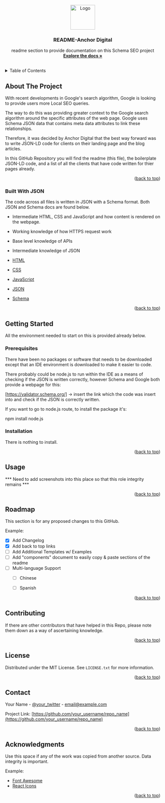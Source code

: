 <div id="top"></div>
<!--
*** This is a readme section to provide documentation on this Schema SEO project
*** Currently andrew@anchordigital.com.au manages the Anchor Digital Github Repo (and the code), however to keep integrity of the code, this is the place to find it. 
-->


<!-- PROJECT LOGO -->
<br />
<div align="center">
  <a href="https://github.com/andrewanchordigital/ClientsJSONSchema">
    <img src="images/logo.png" alt="Logo" width="80" height="80">
  </a>

  <h3 align="center">README-Anchor Digital</h3>

  <p align="center">
    readme section to provide documentation on this Schema SEO project
    <br />
    <a href="https://github.com/othneildrew/Best-README-Template"><strong>Explore the docs »</strong></a>
    <br />
    <br />
  </p>
</div>



<!-- TABLE OF CONTENTS -->
<details>
  <summary>Table of Contents</summary>
  <ol>
    <li>
      <a href="#about-the-project">About The Project</a>
      <ul>
        <li><a href="#built-with">Built With JSON</a></li>
      </ul>
    </li>
    <li>
      <a href="#getting-started">Getting Started</a>
      <ul>
        <li><a href="#prerequisites">Prerequisites</a></li>
        <li><a href="#installation">Installation</a></li>
      </ul>
    </li>
    <li><a href="#usage">Usage</a></li>
    <li><a href="#roadmap">Roadmap</a></li>
    <li><a href="#contributing">Contributing</a></li>
    <li><a href="#license">License</a></li>
    <li><a href="#contact">Contact</a></li>
    <li><a href="#acknowledgments">Acknowledgments</a></li>
  </ol>
</details>



<!-- ABOUT THE PROJECT -->
## About The Project

With recent developments in Google's search algorithm, Google is looking to provide users more Local SEO queries. 

The way to do this was providing greater context to the Google search algorithm around the specific attributes of the web page. Google uses Schema JSON data that contains meta data attributes to link these relationships. 

Therefore, it was decided by Anchor Digital that the best way forward was to write JSON-LD code for clients on their landing page and the blog articles.

In this GitHub Repository you will find the readme (this file), the boilerplate JSON-LD code, and a list of all the clients that have code written for thier pages already. 

<p align="right">(<a href="#top">back to top</a>)</p>

### Built With JSON 

The code across all files is written in JSON with a Schema format. Both JSON and Schema docs are found below. 

* Intermediate HTML, CSS and JavaScript and how content is rendered on the webpage. 
* Working knowledge of how HTTPS request work
* Base level knowledge of APIs
* Intermediate knowledge of JSON

* [HTML](https://developer.mozilla.org/en-US/docs/Web/HTML)
* [CSS](https://developer.mozilla.org/en-US/docs/Web/CSS/Reference)
* [JavaScript](https://www.javascript.com/)
* [JSON](https://json-ld.org/)
* [Schema](https://schema.org/docs/schemas.html)

<p align="right">(<a href="#top">back to top</a>)</p>



<!-- GETTING STARTED -->
## Getting Started

All the environment needed to start on this is provided already below. 

### Prerequisites

There have been no packages or software that needs to be downloaded except that an IDE environment is downloaded to make it easier to code. 

There probably could be node.js to run within the IDE as a means of checking if the JSON is written correctly, however Schema and Google both provide a webpage for this:

[https://validator.schema.org/] -> insert the link which the code was insert into and check if the JSON is correctly written. 

If you want to go to node.js route, to install the package it's:

npm install node.js

### Installation

There is nothing to install. 

<p align="right">(<a href="#top">back to top</a>)</p>



<!-- USAGE EXAMPLES -->
## Usage

*** Need to add screenshots into this place so that this role integrity remains *** 

<p align="right">(<a href="#top">back to top</a>)</p>



<!-- ROADMAP -->
## Roadmap

This section is for any proposed changes to this GitHub. 

Example:

- [x] Add Changelog
- [x] Add back to top links
- [ ] Add Additional Templates w/ Examples
- [ ] Add "components" document to easily copy & paste sections of the readme
- [ ] Multi-language Support
    - [ ] Chinese
    - [ ] Spanish


<p align="right">(<a href="#top">back to top</a>)</p>



<!-- CONTRIBUTING -->
## Contributing

If there are other contributors that have helped in this Repo, please note them down as a way of ascertaining knowledge. 

<p align="right">(<a href="#top">back to top</a>)</p>



<!-- LICENSE -->
## License

Distributed under the MIT License. See `LICENSE.txt` for more information.

<p align="right">(<a href="#top">back to top</a>)</p>



<!-- CONTACT -->
## Contact

Your Name - [@your_twitter](https://twitter.com/your_username) - email@example.com

Project Link: [https://github.com/your_username/repo_name](https://github.com/your_username/repo_name)

<p align="right">(<a href="#top">back to top</a>)</p>



<!-- ACKNOWLEDGMENTS -->
## Acknowledgments

Use this space if any of the work was copied from another source. Data integrity is important. 

Example: 

* [Font Awesome](https://fontawesome.com)
* [React Icons](https://react-icons.github.io/react-icons/search)

<p align="right">(<a href="#top">back to top</a>)</p>
